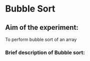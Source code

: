 # Bubble Sort
## Aim of the experiment:
   To perform bubble sort of an array
### Brief description of Bubble sort:

